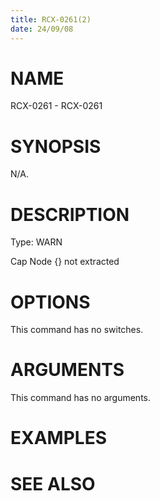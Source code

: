 ```yaml
---
title: RCX-0261(2)
date: 24/09/08
---
```


# NAME

RCX-0261 - RCX-0261

# SYNOPSIS

N/A.

# DESCRIPTION

Type: WARN

Cap Node {} not extracted

# OPTIONS

This command has no switches.

# ARGUMENTS

This command has no arguments.

# EXAMPLES

# SEE ALSO
